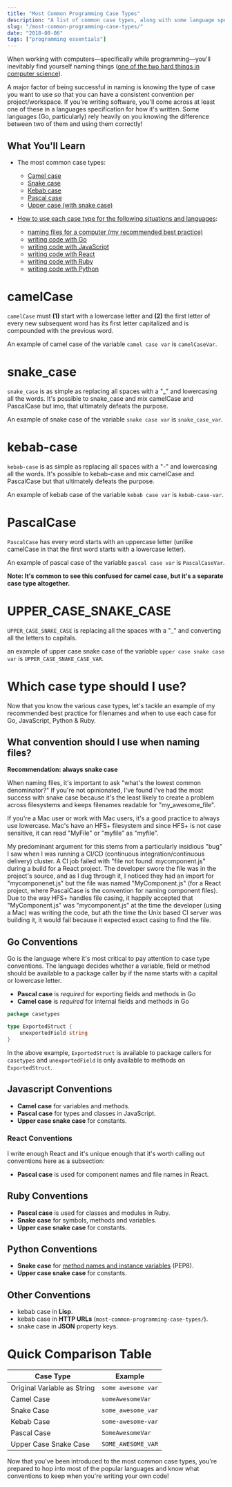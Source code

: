 ```yaml
---
title: "Most Common Programming Case Types"
description: "A list of common case types, along with some language specific protips"
slug: "/most-common-programming-case-types/"
date: "2018-08-06"
tags: ["programming essentials"]
---
```


When working with computers—specifically while programming—you'll inevitably find yourself naming things ([one of the two hard things in computer science](https://twitter.com/codinghorror/status/506010907021828096?lang=en)).

A major factor of being successful in naming is knowing the type of case you want to use so that you can have a consistent convention per project/workspace. If you're writing software, you'll come across at least one of these in a languages specification for how it's written. Some languages (Go, particularly) rely heavily on you knowing the difference between two of them and using them correctly!

## What You'll Learn

- The most common case types:
    - [Camel case](#camelcase)
    - [Snake case](#snake_case)
    - [Kebab case](#kebab-case)
    - [Pascal case](#pascalcase)
    - [Upper case (with snake case)](#upper_case_snake_case)

- [How to use each case type for the following situations and languages](#which-case-type-should-i-use):
    - [naming files for a computer (my recommended best practice)](#what-convention-should-i-use-when-naming-files)
    - [writing code with Go](#go-conventions)
    - [writing code with JavaScript](#javascript-conventions)
    - [writing code with React](#react-conventions)
    - [writing code with Ruby](#ruby-conventions)
    - [writing code with Python](#python-conventions)

# camelCase

`camelCase` must **(1)** start with a lowercase letter and **(2)** the first letter of every new subsequent word has its first letter capitalized and is compounded with the previous word.

An example of camel case of the variable `camel case var` is `camelCaseVar`.

# snake_case

`snake_case` is as simple as replacing all spaces with a "\_" and lowercasing all the words. It's possible to snake\_case and mix camelCase and PascalCase but imo, that ultimately defeats the purpose. 

An example of snake case of the variable `snake case var` is `snake_case_var`.

# kebab-case

`kebab-case` is as simple as replacing all spaces with a "-" and lowercasing all the words. It's possible to kebab-case and mix camelCase and PascalCase but that ultimately defeats the purpose. 

An example of kebab case of the variable `kebab case var` is `kebab-case-var`.

# PascalCase

`PascalCase` has every word starts with an uppercase letter (unlike camelCase in that the first word starts with a lowercase letter). 

An example of pascal case of the variable `pascal case var` is `PascalCaseVar`.

**Note: It's common to see this confused for camel case, but it's a separate case type altogether.**

# UPPER\_CASE\_SNAKE\_CASE

`UPPER_CASE_SNAKE_CASE` is replacing all the spaces with a "\_" and converting all the letters to capitals.

an example of upper case snake case of the variable `upper case snake case var` is `UPPER_CASE_SNAKE_CASE_VAR`.

# Which case type should I use?

Now that you know the various case types, let's tackle an example of my recommended best practice for filenames and when to use each case for Go, JavaScript, Python & Ruby.

## What convention should I use when naming files?

**Recommendation: always snake case**

When naming files, it's important to ask "what's the lowest common denominator?" If you're not opinionated, I've found I've had the most success with snake case because it's the least likely to create a problem across filesystems and keeps filenames readable for "my\_awesome\_file".

If you're a Mac user or work with Mac users, it's a good practice to always use lowercase. Mac's have an HFS+ filesystem and since HFS+ is not case sensitive, it can read "MyFile" or "myfile" as "myfile". 

My predominant argument for this stems from a particularly insidious "bug" I saw when I was running a CI/CD (continuous integration/continuous delivery) cluster. A CI job failed with "file not found: mycomponent.js" during a build for a React project. The developer swore the file was in the project's source, and as I dug through it, I noticed they had an import for "mycomponenet.js" but the file was named "MyComponent.js" (for a React project, where PascalCase is the convention for naming component files). Due to the way HFS+ handles file casing, it happily accepted that "MyComponent.js" was "mycomponent.js" at the time the developer (using a Mac) was writing the code, but ath the time the Unix based CI server was building it, it would fail because it expected exact casing to find the file.

## Go Conventions

Go is the language where it's most critical to pay attention to case type conventions. The language decides whether a variable, field or method should be available to a package caller by if the name starts with a capital or lowercase letter.

- **Pascal case** is _required_ for exporting fields and methods in Go
- **Camel case** is _required_ for internal fields and methods in Go

```go
package casetypes

type ExportedStruct {
    unexportedField string
}
```

In the above example, `ExportedStruct` is available to package callers for `casetypes` and `unexportedField` is only available to methods on `ExportedStruct`.

## Javascript Conventions

- **Camel case** for variables and methods.
- **Pascal case** for types and classes in JavaScript.
- **Upper case snake case** for constants.

### React Conventions

I write enough React and it's unique enough that it's worth calling out conventions here as a subsection:

- **Pascal case** is used for component names and file names in React.

## Ruby Conventions

- **Pascal case** is used for classes and modules in Ruby.
- **Snake case** for symbols, methods and variables.
- **Upper case snake case** for constants.

## Python Conventions

- **Snake case** for [method names and instance variables](https://www.python.org/dev/peps/pep-0008/#method-names-and-instance-variables) (PEP8).
- **Upper case snake case** for constants.

## Other Conventions

- kebab case in **Lisp**.
- kebab case in **HTTP URLs** (`most-common-programming-case-types/`).
- snake case in **JSON** property keys.

# Quick Comparison Table

| Case Type | Example | 
|---|---|
| Original Variable as String | `some awesome var` |
| Camel Case | `someAwesomeVar` | 
| Snake Case | `some_awesome_var` | 
| Kebab Case | `some-awesome-var` |
| Pascal Case | `SomeAwesomeVar` |
| Upper Case Snake Case | `SOME_AWESOME_VAR` |

Now that you've been introduced to the most common case types, you're prepared to hop into most of the popular languages and know what conventions to keep when you're writing your own code!